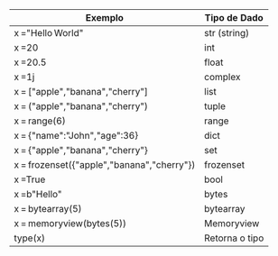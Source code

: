 | Exemplo    | Tipo de Dado |
| ----------- | ----------- |
| x ="Hello World"      | str (string)  |
| x =20      | int        |
| x =20.5     |   float   |
|  x =1j    | complex |
| x = ["apple","banana","cherry"]    | list |
|  x = ("apple","banana","cherry")   | tuple |
| x = range(6)        | range |
| x = {"name":"John","age":36}      | dict |
|  x = {"apple","banana","cherry"}     | set |
|  x = frozenset({"apple","banana","cherry"})    | frozenset |
|   x =True    | bool |
|  x =b"Hello"    | bytes |
|  x = bytearray(5)  | bytearray |
|  x = memoryview(bytes(5))     | Memoryview  |
|type(x) | Retorna o tipo |